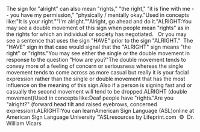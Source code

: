 The sign for "alright" can also mean "rights," "the right," "it is 
			fine with me -- you have my permission," "physically / mentally 
			okay."Used in concepts like:"It is your right.""I'm alright.""Alright, go ahead and do it."ALRIGHT:You may see a double movement of this sign when people mean
  "rights" as in the rights for which an individual or society has 
	negotiated.   Or you may see a sentence that uses the sign "HAVE" 
	prior to the sign "ALRIGHT."  The "HAVE" sign in that case would signal 
	that the "ALRIGHT" sign means "the right" or "rights."You may see either the single or the double movement in response to the 
	question "How are you?"The double movement tends to convey more of a feeling of concern or 
	seriousness whereas the single movement tends to come across as more casual 
	but really it is your facial expression rather than the single or double 
	movement that has the most influence on the meaning of this sign.Also if a person is signing fast and or casually the second
  movement will tend to be dropped.ALRIGHT (double movement)Used in concepts like:Deaf people have "rights."Are you "alright?" (forward head tilt and raised eyebrows, concerned 
	expression).ALRIGHT:You can learnAmerican Sign Language (ASL)online at American Sign Language University ™ASLresources by Lifeprint.com  ©  Dr. William Vicars